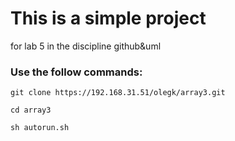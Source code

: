 # This is a simple project 
for lab 5 in the discipline github&uml
### Use the follow commands:
`git clone https://192.168.31.51/olegk/array3.git`

`cd array3`

`sh autorun.sh`
